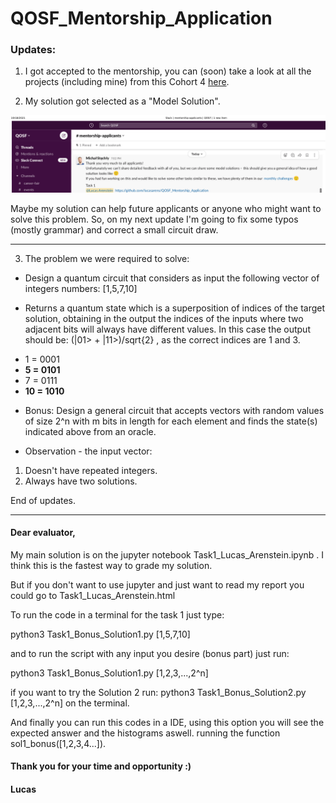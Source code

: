 # QOSF_Mentorship_Application

### Updates: 
  1. I got accepted to the mentorship, you can (soon) take a look at all the projects (including mine) from this Cohort 4 [here](https://qosf.org/mentorship_cohort_4/).

  2. My solution got selected as a "Model Solution".

![](screenshot.png)

Maybe my solution can help future applicants or anyone who might want to solve this problem. So, on my next update I'm going to fix some typos (mostly grammar) and correct a small circuit draw.

---

3. The problem we were required to solve:
  
  * Design a quantum circuit that considers as input the following vector of integers numbers: [1,5,7,10]

* Returns a quantum state which is a superposition of indices of the target solution, obtaining in the output the indices of the inputs where two adjacent bits will always have different values. In this case the output should be: (|01> + |11>)/sqrt{2} , as the correct indices are 1 and 3.

- 1 = 0001
- **5 = 0101**
- 7 = 0111
- **10 = 1010**

* Bonus: Design a general circuit that accepts vectors with random values of size 2^n with m bits in length for each element and finds the state(s) indicated above from an oracle.

* Observation - the input vector:
1) Doesn't have repeated integers.
2) Always have two solutions.


End of updates.

---
#### Dear evaluator,

My main solution is on the jupyter notebook Task1_Lucas_Arenstein.ipynb .
I think this is the fastest way to grade my solution.

But if you don't want to use jupyter and just want to read my report you could go to Task1_Lucas_Arenstein.html

To run the code in a terminal for the task 1 just type:

python3 Task1_Bonus_Solution1.py [1,5,7,10]

and to run the script with any input you desire (bonus part) just run:

python3 Task1_Bonus_Solution1.py [1,2,3,...,2^n] 

if you want to try the Solution 2 run: python3 Task1_Bonus_Solution2.py [1,2,3,...,2^n] on the terminal.

And finally you can run this codes in a IDE, using this option you will see the expected answer and the histograms aswell.
running the function sol1_bonus([1,2,3,4...]).


#### Thank you for your time and opportunity :)
#### Lucas
